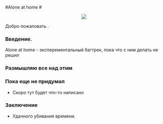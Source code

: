 ﻿#Аlone at home #

<p align="center">
  <img src="http://ru.files.fm/u/38n6ym2c#/view/world_of_warcraft___worgen_warlock_by_sandara-daf35cg.jpg">
</p>


Добро пожаловать .

### Введение. ###

Alone at home - эксперементальный багтрек, пока что с ним делать не решил

### Размышляю все над этим ###

### Пока еще не придумал ###

* Скоро тут будет что-то написано

### Заключение ###

* Удачного убивания времени.
